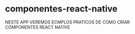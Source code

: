 # componentes-react-native

NESTE APP VEREMOS ECMPLOS PRATICOS DE COMO CRIAR COMPONENTES REACT NATIVE


